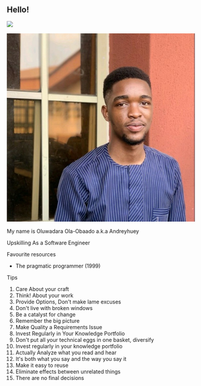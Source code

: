 ## Hello!

![](https://komarev.com/ghpvc/?username=Andreyhuey)

![](./src/assets/avatar.jpeg)

My name is Oluwadara Ola-Obaado a.k.a Andreyhuey

Upskilling As a Software Engineer

Favourite resources

- The pragmatic programmer (1999)

Tips

1. Care About your craft
2. Think! About your work
3. Provide Options, Don't make lame excuses
4. Don't live with broken windows
5. Be a catalyst for change
6. Remember the big picture
7. Make Quality a Requirements Issue
8. Invest Regularly in Your Knowledge Portfolio
9. Don't put all your technical eggs in one basket, diversify
10. Invest regularly in your knowledge portfolio
11. Actually Analyze what you read and hear
12. It's both what you say and the way you say it
13. Make it easy to reuse
14. Eliminate effects between unrelated things
15. There are no final decisions
